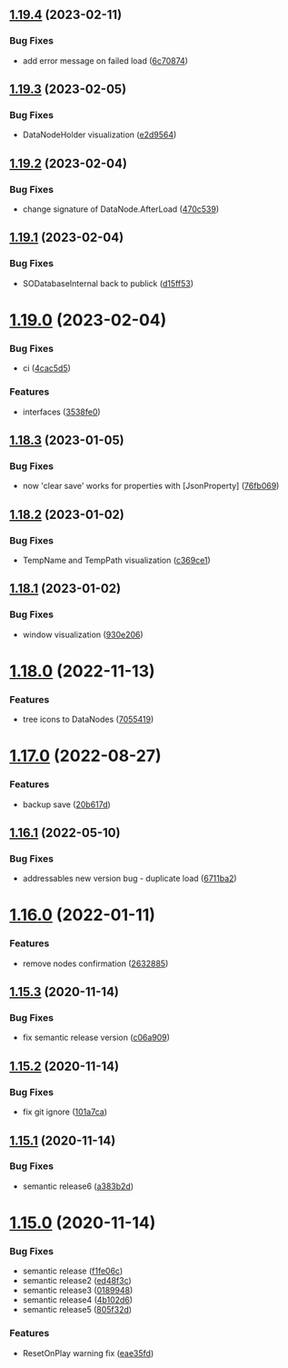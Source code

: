 ## [1.19.4](https://github.com/NuclearBand/NuclearScriptableObjectDatabase/compare/v1.19.3...v1.19.4) (2023-02-11)


### Bug Fixes

* add error message on failed load ([6c70874](https://github.com/NuclearBand/NuclearScriptableObjectDatabase/commit/6c708746c8bec100a1df84e7cb55ebfb877cfaf2))

## [1.19.3](https://github.com/NuclearBand/NuclearScriptableObjectDatabase/compare/v1.19.2...v1.19.3) (2023-02-05)


### Bug Fixes

* DataNodeHolder visualization ([e2d9564](https://github.com/NuclearBand/NuclearScriptableObjectDatabase/commit/e2d9564f5ebbf78fe82c4809016814a8a78a413f))

## [1.19.2](https://github.com/NuclearBand/NuclearScriptableObjectDatabase/compare/v1.19.1...v1.19.2) (2023-02-04)


### Bug Fixes

* change signature of DataNode.AfterLoad ([470c539](https://github.com/NuclearBand/NuclearScriptableObjectDatabase/commit/470c5394c7bf12d83485c9e181725c3d0b39d400))

## [1.19.1](https://github.com/NuclearBand/NuclearScriptableObjectDatabase/compare/v1.19.0...v1.19.1) (2023-02-04)


### Bug Fixes

* SODatabaseInternal back to publick ([d15ff53](https://github.com/NuclearBand/NuclearScriptableObjectDatabase/commit/d15ff5399f42402ad6c3b94dfe057db6f9282829))

# [1.19.0](https://github.com/NuclearBand/NuclearScriptableObjectDatabase/compare/v1.18.3...v1.19.0) (2023-02-04)


### Bug Fixes

* ci ([4cac5d5](https://github.com/NuclearBand/NuclearScriptableObjectDatabase/commit/4cac5d5425c85281dbc481e1d8034ede8c3c62df))


### Features

* interfaces ([3538fe0](https://github.com/NuclearBand/NuclearScriptableObjectDatabase/commit/3538fe0a6ce4421915155e22d42acecd47362f3f))

## [1.18.3](https://github.com/NuclearBand/UnityScriptableObjectDatabase/compare/v1.18.2...v1.18.3) (2023-01-05)


### Bug Fixes

* now 'clear save' works for properties with [JsonProperty] ([76fb069](https://github.com/NuclearBand/UnityScriptableObjectDatabase/commit/76fb0693f72747b1c19cf35e015b41ddb02cd51e))

## [1.18.2](https://github.com/NuclearBand/UnityScriptableObjectDatabase/compare/v1.18.1...v1.18.2) (2023-01-02)


### Bug Fixes

* TempName and TempPath visualization ([c369ce1](https://github.com/NuclearBand/UnityScriptableObjectDatabase/commit/c369ce12469a8c800b3f94274e2abd15cfe175c6))

## [1.18.1](https://github.com/NuclearBand/UnityScriptableObjectDatabase/compare/v1.18.0...v1.18.1) (2023-01-02)


### Bug Fixes

* window visualization ([930e206](https://github.com/NuclearBand/UnityScriptableObjectDatabase/commit/930e2065d774d9cd6a2bba8ad13d517dd6cf24d8))

# [1.18.0](https://github.com/NuclearBand/UnityScriptableObjectDatabase/compare/v1.17.0...v1.18.0) (2022-11-13)


### Features

* tree icons to DataNodes ([7055419](https://github.com/NuclearBand/UnityScriptableObjectDatabase/commit/70554198626c8c9b9b001f0e3bcb42ebc27e42c0))

# [1.17.0](https://github.com/NuclearBand/UnityScriptableObjectDatabase/compare/v1.16.1...v1.17.0) (2022-08-27)


### Features

* backup save ([20b617d](https://github.com/NuclearBand/UnityScriptableObjectDatabase/commit/20b617d8fbde4bb3e8a6e850c5ff405cba9ad8aa))

## [1.16.1](https://github.com/NuclearBand/UnityScriptableObjectDatabase/compare/v1.16.0...v1.16.1) (2022-05-10)


### Bug Fixes

* addressables new version bug - duplicate load ([6711ba2](https://github.com/NuclearBand/UnityScriptableObjectDatabase/commit/6711ba2e815b9419da0303a6bda7758731934dda))

# [1.16.0](https://github.com/NuclearBand/UnityScriptableObjectDatabase/compare/v1.15.3...v1.16.0) (2022-01-11)


### Features

* remove nodes confirmation ([2632885](https://github.com/NuclearBand/UnityScriptableObjectDatabase/commit/2632885f52f0ad34bd4829228ffc866fa73bd7c2))

## [1.15.3](https://github.com/NuclearBand/UnityScriptableObjectDatabase/compare/v1.15.2...v1.15.3) (2020-11-14)


### Bug Fixes

* fix semantic release version ([c06a909](https://github.com/NuclearBand/UnityScriptableObjectDatabase/commit/c06a9090d4248d6b563d8793e23bae8f432f5ea1))

## [1.15.2](https://github.com/NuclearBand/UnityScriptableObjectDatabase/compare/v1.15.1...v1.15.2) (2020-11-14)


### Bug Fixes

* fix git ignore ([101a7ca](https://github.com/NuclearBand/UnityScriptableObjectDatabase/commit/101a7ca66c07231de3b861f35a3219ed437bf3bf))

## [1.15.1](https://github.com/NuclearBand/UnityScriptableObjectDatabase/compare/v1.15.0...v1.15.1) (2020-11-14)


### Bug Fixes

* semantic release6 ([a383b2d](https://github.com/NuclearBand/UnityScriptableObjectDatabase/commit/a383b2dc4bd7bddfb2a82c8247802446b1745c49))

# [1.15.0](https://github.com/NuclearBand/UnityScriptableObjectDatabase/compare/v1.14.2...v1.15.0) (2020-11-14)


### Bug Fixes

* semantic release ([f1fe06c](https://github.com/NuclearBand/UnityScriptableObjectDatabase/commit/f1fe06c5ad7300e072230dce86881de5adee3b3a))
* semantic release2 ([ed48f3c](https://github.com/NuclearBand/UnityScriptableObjectDatabase/commit/ed48f3c1fb5981bb0a963225d88bc69bfe401b45))
* semantic release3 ([0189948](https://github.com/NuclearBand/UnityScriptableObjectDatabase/commit/01899487debdffb66d86c08d21ba72a7a6dd232b))
* semantic release4 ([4b102d6](https://github.com/NuclearBand/UnityScriptableObjectDatabase/commit/4b102d68a4b41eef4b453455b8cf8b0bc794bba1))
* semantic release5 ([805f32d](https://github.com/NuclearBand/UnityScriptableObjectDatabase/commit/805f32dc7dff68d1cac7ce565eb3f65670d09bc0))


### Features

* ResetOnPlay warning fix ([eae35fd](https://github.com/NuclearBand/UnityScriptableObjectDatabase/commit/eae35fd73a1be2aad411a4aa083a932b31fc1d46))
